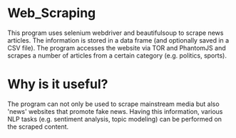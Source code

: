 # Web_Scraping
This program uses selenium webdriver and beautifulsoup to scrape news articles. The information is stored in a data frame (and optionally saved in a CSV file).
The program accesses the website via TOR and PhantomJS and scrapes a number of articles from a certain category (e.g. politics, sports).

# Why is it useful?
The program can not only be used to scrape mainstream media but also 'news' websites that promote fake news. 
Having this information, various NLP tasks (e.g. sentiment analysis, topic modeling) can be performed on the scraped content.
